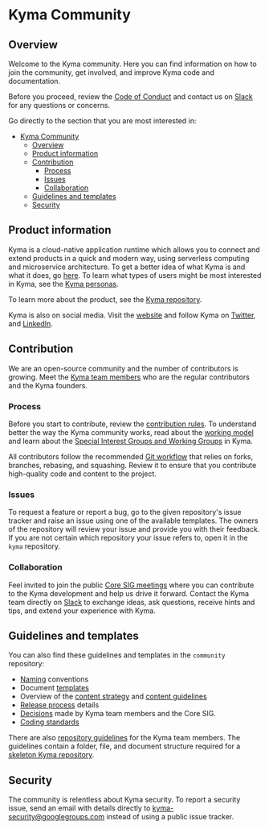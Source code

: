 # Kyma Community

## Overview

Welcome to the Kyma community. Here you can find information on how to join the community, get involved, and improve Kyma code and documentation.

Before you proceed, review the [Code of Conduct](./docs/contributing/01-code-of-conduct.md) and contact us on [Slack](http://slack.kyma-project.io/) for any questions or concerns.

Go directly to the section that you are most interested in:
- [Kyma Community](#kyma-community)
    - [Overview](#overview)
    - [Product information](#product-information)
    - [Contribution](#contribution)
        - [Process](#process)
        - [Issues](#issues)
        - [Collaboration](#collaboration)
    - [Guidelines and templates](#guidelines-and-templates)
    - [Security](#security)

## Product information

Kyma is a cloud-native application runtime which allows you to connect and extend products in a quick and modern way, using serverless computing and microservice architecture. To get a better idea of what Kyma is and what it does, go [here](manifesto/README.md). To learn what types of users might be most interested in Kyma, see the [Kyma personas](manifesto/personas.md).

To learn more about the product, see the [Kyma repository](https://github.com/kyma-project/kyma/blob/main/README.md).

Kyma is also on social media. Visit the [website](https://kyma-project.io/) and follow Kyma on [Twitter](https://twitter.com/kymaproject), and [LinkedIn](https://www.linkedin.com/company/kyma-project/).

## Contribution

We are an open-source community and the number of contributors is growing. Meet the [Kyma team members](https://github.com/orgs/kyma-project/people) who are the regular contributors and the Kyma founders.

### Process

Before you start to contribute, review the [contribution rules](./docs/01-contributing/02-contributing.md). To understand better the way the Kyma community works, read about the [working model](./governance/01-governance.md) and learn about the [Special Interest Groups and Working Groups](./docs/04-collaboration/01-sig-and-wg.md) in Kyma.

All contributors follow the recommended [Git workflow](./docs/01-contributing/03-git-workflow.md) that relies on forks, branches, rebasing, and squashing. Review it to ensure that you contribute high-quality code and content to the project.

### Issues

To request a feature or report a bug, go to the given repository's issue tracker and raise an issue using one of the available templates.
The owners of the repository will review your issue and provide you with their feedback. If you are not certain which repository your issue refers to, open it in the `kyma` repository.

### Collaboration

Feel invited to join the public [Core SIG meetings](https://kyma-community.slack.com/messages/CBP7LKRPS/) where you can contribute to the Kyma development and help us drive it forward. Contact the Kyma team directly on [Slack](https://join.slack.com/t/kyma-community/shared_invite/enQtNDAwNzE4Mjk2NDE3LTJhOTlmZjM5YzkwNmEzNmY3ZjE2MTU2OTMxOGE4ZDM0MmU4ZWRkZGJiODgzNmRmMTYxMDYwNjZiMDAwMTA2OWM) to exchange ideas, ask questions, receive hints and tips, and extend your experience with Kyma.

## Guidelines and templates

You can also find these guidelines and templates in the `community` repository:

- [Naming](./docs/03-guidelines/technical/01-naming.md) conventions
- Document [templates](./docs/03-guidelines/templates)
- Overview of the [content strategy](./docs/03-guidelines/content-guidelines/01-content-strategy.md) and [content guidelines](./guidelines/content-guidelines)
- [Release process](./docs/03-guidelines/releases) details
- [Decisions](./docs/04-collaboration/02-sig-core.md) made by Kyma team members and the Core SIG.
- [Coding standards](./docs/03-guidelines/technical)

There are also [repository guidelines](./docs/03-guidelines/repository) for the Kyma team members. The guidelines contain a folder, file, and document structure required for a [skeleton Kyma repository](./guidelines/repository-guidelines/repository-template).

## Security

The community is relentless about Kyma security. To report a security issue, send an email with details directly to [kyma-security@googlegroups.com](mailto:kyma-security@googlegroups.com) instead of using a public issue tracker.
